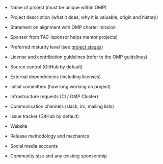 * Name of project (must be unique within OMP)


* Project description (what it does, why it is valuable, origin and history)


* Statement on alignment with OMP charter mission


* Sponsor from TAC (sponsor helps mentor projects)


* Preferred maturity level (see [project stages](../../process/project_stages.md))


* License and contribution guidelines (refer to the [OMP guidelines](contribution_guidelines.md))


* Source control (GitHub by default)


* External dependencies (including licenses)


* Initial committers (how long working on project)


* Infrastructure requests (CI / OMP Cluster)


* Communication channels (slack, irc, mailing lists)


* Issue tracker (GitHub by default)


* Website


* Release methodology and mechanics


* Social media accounts


* Community size and any existing sponsorship
